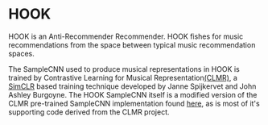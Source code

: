 # HOOK
HOOK is an Anti-Recommender Recommender. HOOK fishes for music recommendations from the space between typical music recommendation spaces.

The SampleCNN used to produce musical representations in HOOK is trained by Contrastive Learning for Musical Representation[(CLMR)](https://arxiv.org/pdf/2103.09410.pdf), a [SimCLR](https://arxiv.org/pdf/2002.05709.pdf) based training technique developed by Janne Spijkervet and John Ashley Burgoyne. The HOOK SampleCNN itself is a modified version of the CLMR pre-trained SampleCNN implementation found [here](https://github.com/Spijkervet/CLMR), as is most of it's supporting code derived from the CLMR project.

